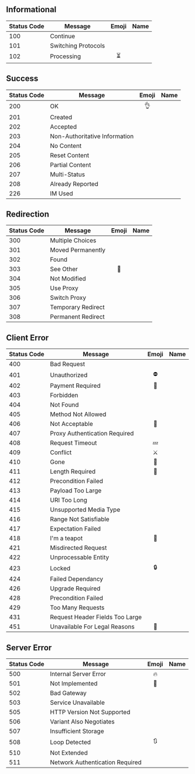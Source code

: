 ## Informational

| Status Code   | Message                         | Emoji | Name  |
| ------------- | -------------                   |:-----:| ----- |
| 100           | Continue                        |       |       |
| 101           | Switching Protocols             |       |       |
| 102           | Processing                      |   ⏳   |       |

## Success

| Status Code   | Message                         | Emoji | Name |
| ------------- | -------------                   |:-----:|   --- |
| 200           | OK                              |   👌  |      |
| 201           | Created                         |       |      |
| 202           | Accepted                        |       |      |
| 203           | Non-Authoritative Information   |       |      |
| 204           | No Content                      |       |      |
| 205           | Reset Content                   |       |      |
| 206           | Partial Content                 |       |      |
| 207           | Multi-Status                    |       |      |
| 208           | Already Reported                |       |      |
| 226           | IM Used                         |       |      |

## Redirection

| Status Code   | Message                         | Emoji | Name |
| ------------- | -------------                   |:-----:|  ----    |
| 300           | Multiple Choices                |       |      |
| 301           | Moved Permanently               |       |      |
| 302           | Found                           |       |      |
| 303           | See Other                       |  👀   |      |
| 304           | Not Modified                    |       |      |
| 305           | Use Proxy                       |       |      |
| 306           | Switch Proxy                    |       |      |
| 307           | Temporary Redirect              |       |      |
| 308           | Permanent Redirect              |       |      |


## Client Error

| Status Code   | Message                         | Emoji | Name |
| ------------- | -------------                   |:-----:| ----     |
| 400           | Bad Request                     |       |      |
| 401           | Unauthorized                    |   ⛔  |      |
| 402           | Payment Required                |   💸  |      |
| 403           | Forbidden                       |       |      |
| 404           | Not Found                       |       |      |
| 405           | Method Not Allowed              |       |      |
| 406           | Not Acceptable                  |   🍋  |      |
| 407           | Proxy Authentication Required   |       |      |
| 408           | Request Timeout                 |   💤  |      |
| 409           | Conflict                        |  ⚔️   |      |
| 410           | Gone                            |  💨   |      |
| 411           | Length Required                 |  📏   |      |
| 412           | Precondition Failed             |       |      |
| 413           | Payload Too Large               |       |      |
| 414           | URI Too Long                    |       |      |
| 415           | Unsupported Media Type          |       |      |
| 416           | Range Not Satisfiable           |       |      |
| 417           | Expectation Failed              |       |      |
| 418           | I'm a teapot                    |   🍵  |      |
| 421           | Misdirected Request             |       |      |
| 422           | Unprocessable Entity            |       |      |
| 423           | Locked                          |   🔒  |      |
| 424           | Failed Dependancy               |       |      |
| 426           | Upgrade Required                |       |      |
| 428           | Precondition Failed             |       |      |
| 429           | Too Many Requests               |       |      |
| 431           | Request Header Fields Too Large |       |      |
| 451           | Unavailable For Legal Reasons   |   🙊  |      |
## Server Error

| Status Code   | Message                         | Emoji | Name |
| ------------- | -------------                   |:-----:| ----     |
| 500           | Internal Server Error           |  🔥   |      |
| 501           | Not Implemented                 |  🚧   |      |
| 502           | Bad Gateway                     |       |      |
| 503           | Service Unavailable             |       |      |
| 505           | HTTP Version Not Supported      |       |      |
| 506           | Variant Also Negotiates         |       |      |
| 507           | Insufficient Storage            |       |      |
| 508           | Loop Detected                   |  🔃   |      |
| 510           | Not Extended                    |       |      |
| 511           | Network Authentication Required |       |      |
